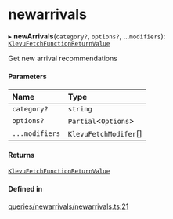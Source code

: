 # newarrivals
      
▸ **newArrivals**(`category?`, `options?`, ...`modifiers`): [`KlevuFetchFunctionReturnValue`](klevufetchfunctionreturnvalue.md)

Get new arrival recommendations

#### Parameters

| Name | Type |
| :------ | :------ |
| `category?` | `string` |
| `options?` | `Partial`<`Options`\> |
| `...modifiers` | `KlevuFetchModifer`[] |

#### Returns

[`KlevuFetchFunctionReturnValue`](klevufetchfunctionreturnvalue.md)

#### Defined in

[queries/newarrivals/newarrivals.ts:21](https://github.com/klevultd/frontend-sdk/blob/6dc6e86/packages/klevu-core/src/queries/newarrivals/newarrivals.ts#L21)

